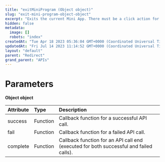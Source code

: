 ```yaml
---
title: "exitMiniProgram (Object object)"
slug: "exit-mini-program-object-object"
excerpt: "Exits the current Mini App. There must be a click action for the call to succeed."
hidden: false
metadata: 
  image: []
  robots: "index"
createdAt: "Tue Apr 18 2023 05:36:04 GMT+0000 (Coordinated Universal Time)"
updatedAt: "Fri Jul 14 2023 11:14:52 GMT+0000 (Coordinated Universal Time)"
layout: "default"
parent: "Redirect"
grand_parent: "APIs"
---
```

# Parameters

**Object object**

| Attribute | Type     | Description                                                                            |
| :-------- | :------- | :------------------------------------------------------------------------------------- |
| success   | Function | Callback function for a successful API call.                                           |
| fail      | Function | Callback function for a failed API call.                                               |
| complete  | Function | Callback function for an API call end (executed for both successful and failed calls). |
